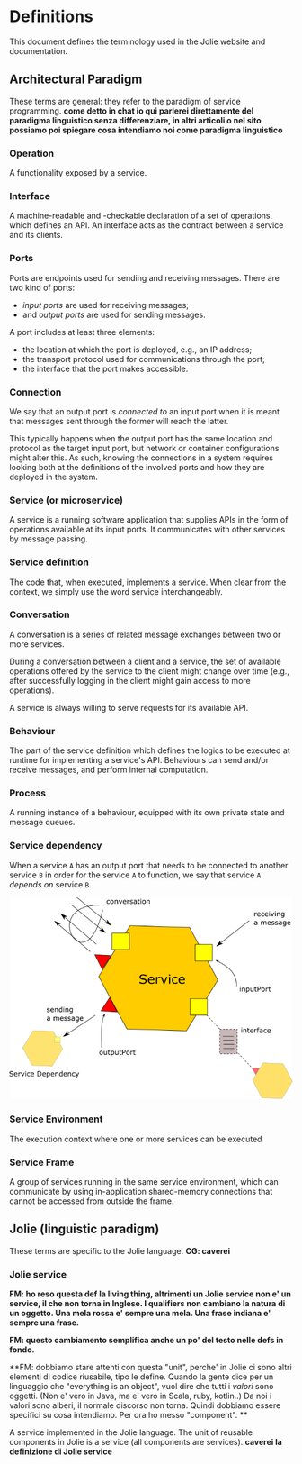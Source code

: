 # Definitions

This document defines the terminology used in the Jolie website and documentation.

## Architectural Paradigm

These terms are general: they refer to the paradigm of service programming.
**come detto in chat io qui parlerei direttamente del paradigma linguistico senza differenziare, in altri articoli o nel sito possiamo poi spiegare cosa intendiamo noi come paradigma linguistico**

### Operation
A functionality exposed by a service.

### Interface
A machine-readable and -checkable declaration of a set of operations, which defines an API.
An interface acts as the contract between a service and its clients.

### Ports
Ports are endpoints used for sending and receiving messages.
There are two kind of ports:
- _input ports_ are used for receiving messages;
- and _output ports_ are used for sending messages.

A port includes at least three elements:
- the location at which the port is deployed, e.g., an IP address;
- the transport protocol used for communications through the port;
- the interface that the port makes accessible.

### Connection
We say that an output port is _connected to_ an input port when it is meant that messages sent through the former will reach the latter.

This typically happens when the output port has the same location and protocol as the target input port, but
network or container configurations might alter this. As such, knowing the connections in a system requires looking both at 
the definitions of the involved ports and how they are deployed in the system.

### Service (or microservice)
A service is a running software application that supplies APIs in the form of operations available at its input ports. It communicates with other services by message passing.

### Service definition
The code that, when executed, implements a service. When clear from the context, we simply use the word service interchangeably.

### Conversation
A conversation is a series of related message exchanges between two or more services.

During a conversation between a client and a service, the set of available operations offered by the service to the client might change over time (e.g., after successfully logging in the client might gain access to more operations).

A service is always willing to serve requests for its available API.

### Behaviour
The part of the service definition which defines the logics to be executed at runtime for implementing a service's API. Behaviours can send and/or receive messages, and perform internal computation.

### Process
A running instance of a behaviour, equipped with its own private state and message queues.

### Service dependency
When a service `A` has an output port that needs to be connected to another service `B` in order for the service `A` to function, we say that service `A` _depends on_ service `B`.

![](.gitbook/assets/definitions.png)

### Service Environment
The execution context where one or more services can be executed

### Service Frame
A group of services running in the same service environment, which can communicate by using in-application shared-memory connections that cannot be accessed from outside the frame.




## Jolie (linguistic paradigm)

These terms are specific to the Jolie language.
**CG: caverei**

### Jolie service

**FM: ho reso questa def la living thing, altrimenti un Jolie service non e' un service, il che non torna in Inglese. I qualifiers non cambiano la natura di un oggetto. Una mela rossa e' sempre una mela. Una frase indiana e' sempre una frase.**

**FM: questo cambiamento semplifica anche un po' del testo nelle defs in fondo.**

**FM: dobbiamo stare attenti con questa "unit", perche' in Jolie ci sono altri elementi di codice riusabile, tipo le define.
Quando la gente dice per un linguaggio che "everything is an object", vuol dire che tutti i _valori_ sono oggetti. (Non e' vero in Java, ma e' vero in Scala, ruby, kotlin..)
Da noi i valori sono alberi, il normale discorso non torna.
Quindi dobbiamo essere specifici su cosa intendiamo. Per ora ho messo "component".
**

A service implemented in the Jolie language.
The unit of reusable components in Jolie is a service (all components are services).
**caverei la definizione di Jolie service**



